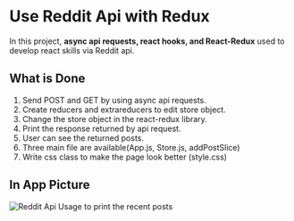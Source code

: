 # Use Reddit Api with Redux
In this project, **async api requests, react hooks, and React-Redux** used to develop react skills via Reddit api.

## What is Done
 1. Send POST and GET by using async api requests.  
 2. Create reducers and extrareducers to edit store object.
 3. Change the store object in the react-redux library.
 4. Print the response returned by api request.  
 5. User can see the returned posts.
 6. Three main file are available(App.js, Store.js, addPostSlice)
 7. Write css class to make the page look better (style.css)

## In App Picture
![Reddit Api Usage to print the recent posts](https://user-images.githubusercontent.com/121329421/246611937-bc615aa3-bfeb-45c7-a705-ba53e7254a33.png)

